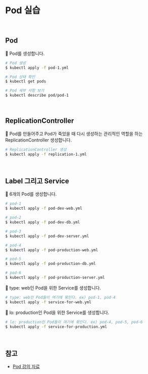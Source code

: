 # Pod 실습

<br>

## Pod

:pushpin: Pod를 생성합니다.

```sh
# Pod 생성
$ kubectl apply -f pod-1.yml

# Pod 상태 확인
$ kubectl get pods

# Pod 세부 사항 보기
$ kubectl describe pod/pod-1
```

<br>

## ReplicationController

:pushpin: Pod를 만들어주고 Pod가 죽었을 때 다시 생성하는 관리적인 역할을 하는 ReplicationController 생성합니다.

```sh
# ReplicationController 생성
$ kubectl apply -f replication-1.yml
```

<br>

## Label 그리고 Service

:pushpin: 6개의 Pod를 생성합니다.

```sh
# pod-1
$ kubectl apply -f pod-dev-web.yml

# pod-2
$ kubectl apply -f pod-dev-db.yml

# pod-3
$ kubectl apply -f pod-dev-server.yml

# pod-4
$ kubectl apply -f pod-production-web.yml

# pod-5
$ kubectl apply -f pod-production-db.yml

# pod-6
$ kubectl apply -f pod-production-server.yml
```

:pushpin: type: web인 Pod을 위한 Service를 생성합니다.

```sh
# type: web인 Pod들이 여기에 묶인다. ex) pod-1, pod-4
$ kubectl apply -f service-for-web.yml
```

:pushpin: lo: production인 Pod을 위한 Service를 생성합니다.

```sh
# lo: production인 Pod들이 여기에 묶인다. ex) pod-4, pod-5, pod-6
$ kubectl apply -f service-for-production.yml
```

<br>

## 참고

- [Pod 강의 자료](https://kubetm.github.io/practice/beginner/object-pod/)
